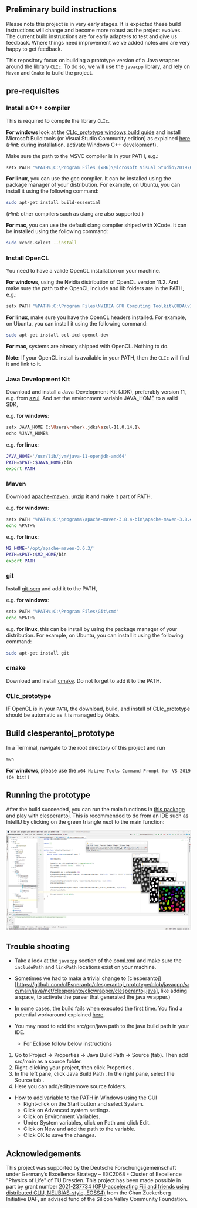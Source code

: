 
## Preliminary build instructions

Please note this project is in very early stages.
It is expected these build instructions will change and become more robust as the project evolves.
The current build instructions are for early adapters to test and give us feedback.  Where things need improvement we've added notes and are very happy to get feedback.

This repository focus on building a prototype version of a Java wrapper around the library `CLIc`. To do so, we will use the `javacpp` library, and rely on `Maven` and `Cmake` to build the project.

## pre-requisites
### Install a C++ compiler

This is required to compile the library `CLIc`.

**For windows** look at the [CLIc_prototype windows build guide](https://github.com/clEsperanto/CLIc_prototype/blob/master/docs/windows_build/windows_build.md) and install Microsoft Build tools (or Visual Studio Community edition) as explained [here](https://biapol.github.io/blog/robert_haase/ms_build_tools/) (*Hint:* during installation, activate Windows C++ development).

Make sure the path to the MSVC compiler is in your PATH, e.g.:
```bash
setx PATH "%PATH%;C:\Program Files (x86)\Microsoft Visual Studio\2019\Community\VC\Tools\MSVC\14.29.30133\bin\Hostx64\x64"
```

**For linux**, you can use the gcc compiler. It can be installed using the package manager of your distribution. For example, on Ubuntu, you can install it using the following command:
```bash
sudo apt-get install build-essential
```
(*Hint:* other compilers such as clang are also supported.)

**For mac**, you can use the default clang compiler shiped with XCode. It can be installed using the following command:
```bash
sudo xcode-select --install
```

### Install OpenCL

You need to have a valide OpenCL installation on your machine. 

**For windows**, using the Nvidia distribution of OpenCL version 11.2. And make sure the path to the OpenCL include and lib folders are in the PATH, e.g.:
```bash
setx PATH "%PATH%;C:\Program Files\NVIDIA GPU Computing Toolkit\CUDA\v11.2\include;C:\Program Files\NVIDIA GPU Computing Toolkit\CUDA\v11.2\lib\x64"
```

**For linux**, make sure you have the OpenCL headers installed. For example, on Ubuntu, you can install it using the following command:
```bash
sudo apt-get install ocl-icd-opencl-dev
```

**For mac**, systems are already shipped with OpenCL. Nothing to do.

**Note:** If your OpenCL install is available in your PATH, then the `CLIc` will find it and link to it.

### Java Development Kit

Download and install a Java-Development-Kit (JDK), preferably version 11, e.g. from [azul](https://www.azul.com/downloads/?package=jdk#download-openjdk). And set the environment variable JAVA_HOME to a valid SDK, 

e.g. **for windows**:
```bash
setx JAVA_HOME C:\Users\rober\.jdks\azul-11.0.14.1\
echo %JAVA_HOME%
```

e.g. **for linux**:
```bash
JAVA_HOME='/usr/lib/jvm/java-11-openjdk-amd64'
PATH=$PATH:$JAVA_HOME/bin
export PATH
```

### Maven

Download [apache-maven](https://maven.apache.org/download.cgi), unzip it and make it part of PATH.

e.g. **for windows**:
```bash
setx PATH "%PATH%;C:\programs\apache-maven-3.8.4-bin\apache-maven-3.8.4\bin"
echo %PATH%
```

e.g. **for linux**:
```bash
M2_HOME='/opt/apache-maven-3.6.3/'
PATH=$PATH:$M2_HOME/bin
export PATH
```

### git

Install [git-scm](https://git-scm.com/downloads) and add it to the PATH, 

e.g. **for windows**:
```bash
setx PATH "%PATH%;C:\Program Files\Git\cmd"
echo %PATH%
```

e.g. **for linux**, this can be install by using the package manager of your distribution. For example, on Ubuntu, you can install it using the following command:
```bash
sudo apt-get install git
```

### cmake

Download and install [cmake](https://cmake.org/download/). Do not forget to add it to the PATH.

### CLIc_prototype

IF OpenCL is in your `PATH`, the download, build, and install of CLIc_prototype should be automatic as it is managed by `CMake`.

## Build clesperantoj_prototype

In a Terminal, navigate to the root directory of this project and run 
```bash
mvn
```
**For windows**, please use the `x64 Native Tools Command Prompt for VS 2019 (64 bit!)`

## Running the prototype

After the build succeeded, you can run the main functions in [this package](https://github.com/clEsperanto/clesperantoj_prototype/tree/main/src/main/java/net/clesperanto/test) and play with clesperantoj. 
This is recommended to do from an IDE such as IntellIJ by clicking on the green triangle next to the main function:

![img.png](developer_docs/intellij_screenshot.png)

## Trouble shooting

* Take a look at the ```javacpp``` section of the poml.xml and make sure the ```includePath``` and ```linkPath``` locations exist on your machine.

* Sometimes we had to make a trivial change to [clesperantoj][https://github.com/clEsperanto/clesperantoj_prototype/blob/javacpp/src/main/java/net/clesperanto/clicwrapper/clesperantoj.java], like adding a space, to activate the parser that generated the java wrapper.)

* In some cases, the build fails when executed the first time. 
You find a potential workaround explained [here](https://github.com/clEsperanto/clesperantoj_prototype/issues/4#issuecomment-1184768674).

* You may need to add the src/gen/java path to the java build path in your IDE.

  * For Eclipse follow below instructions

1.  Go to Project -> Properties -> Java Build Path -> Source (tab). Then add src/main as a source folder.
2. Right-clicking your project, then click Properties .
3. In the left pane, click Java Build Path . In the right pane, select the Source tab .
4. Here you can add/edit/remove source folders.

* How to add variable to the PATH in Windows using the GUI
  * Right-click on the Start button and select System.
  * Click on Advanced system settings.
  * Click on Environment Variables.
  * Under System variables, click on Path and click Edit.
  * Click on New and add the path to the variable.
  * Click OK to save the changes.
  
## Acknowledgements
This project was supported by the Deutsche Forschungsgemeinschaft under Germany’s Excellence Strategy – EXC2068 - Cluster of Excellence "Physics of Life" of TU Dresden.
This project has been made possible in part by grant number [2021-237734 (GPU-accelerating Fiji and friends using distributed CLIJ, NEUBIAS-style, EOSS4)](https://chanzuckerberg.com/eoss/proposals/gpu-accelerating-fiji-and-friends-using-distributed-clij-neubias-style/) from the Chan Zuckerberg Initiative DAF, an advised fund of the Silicon Valley Community Foundation.
